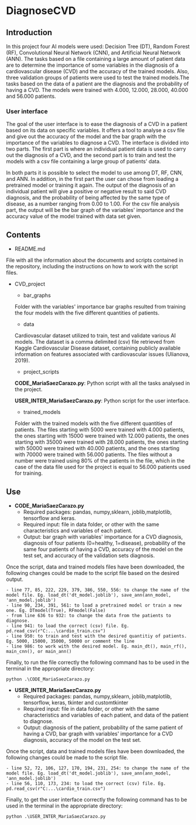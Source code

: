 # DiagnoseCVD
## Introduction
In this project four AI models were used: Decision Tree (DT), Random Forest (RF), Convolutional Neural Network (CNN), and Artificial Neural Network (ANN). The tasks based on a file containing a large amount of patient data are to determine the importance of some variables in the diagnosis of a cardiovascular disease (CVD) and the accuracy of the trained models. Also, three validation groups of patients were used to test the trained models.The tasks based on the data of a patient are the diagnosis and the probability of having a CVD.
The models were trained with 4.000, 12.000, 28.000, 40.000 and 56.000 patients.
### User interface
The goal of the user interface is to ease the diagnosis of a CVD in a patient based on its data on specific variables. It offers a tool to analyse a csv file and give out the accuracy of the model and the bar graph with the importance of the variables to diagnose a CVD.
The interface is divided into two parts. The first part is where an individual patient data is used to carry out the diagnosis of a CVD, and the second part is to train and test the models with a csv file containing a large group of patients' data.

In both parts it is possible to select the model to use among DT, RF, CNN, and ANN. In addition, in the first part the user can chose from loading a pretrained model or training it again. The output of the diagnosis of an individual patient will give a positive or negative result to said CVD diagnosis, and the probability of being affected by the same type of disease, as a number ranging from 0.00 to 1.00. For the csv file analysis part, the output will be the bar graph of the variables' importance and the accuracy value of the model trained with data set given.
## Contents
* README.md

File with all the information about the documents and scripts contained in the repository, including the instructions on how to work with the script files.
* CVD_project
    - bar_graphs
      
    Folder with the variables' importance bar graphs resulted from training the four models with the five different quantities of patients.
    - data
      
    Cardiovascular dataset utilized to train, test and validate various AI models.
    The dataset is a comma delimited (csv) file retrieved from Kaggle Cardiovascular Disease dataset, containing publicly available information on features associated with cardiovascular issues (Ulianova, 2019).
    - project_scripts

    **CODE_MariaSaezCarazo.py**: Python script with all the tasks analysed in the project.
  
    **USER_INTER_MariaSaezCarazo.py**: Python script for the user interface.
    - trained_models

    Folder with the trained models with the five different quantities of patients. The files starting with 5000 were trained with 4.000 patients, the ones starting with 15000 were trained with 12.000 patients, the ones starting with 35000 were trained with 28.000 patients, the ones starting with 50000 were trained with 40.000 patients, and the ones starting with 70000 were trained with 56.000 patients. The files without a number were trained using 80% of the patients in the file, which in the case of the data file used for the project is equal to 56.000 patients used for training.
## Use
* **CODE_MariaSaezCarazo.py**
    - Required packages: pandas, numpy,sklearn, joblib,matplotlib, tensorflow and keras.
    - Required input: file in data folder, or other with the same characteristics and variables of each patient.
    - Output: bar graph with variables' importance for a CVD diagnosis, diagnosis of four patients (0=healthy, 1=disease), probability of the same four patients of having a CVD, accuracy of the model on the test set, and accuracy of the validation sets diagnosis.
      
Once the script, data and trained models files have been downloaded, the following changes could be made to the script file based on the desired output.
 
    - line 77, 85, 222, 229, 379, 386, 550, 556: to change the name of the model file. Eg. load_dt('dt_model.joblib'), save_ann(ann_model, 'ann_model.joblib')
    - line 90, 234, 391, 561: to load a pretrained model or train a new one. Eg. DTmodel(True), RFmodel(False)
    - from line 636 to 932: to change the data from the patients to diagnose.
    - line 941: to load the correct (csv) file. Eg. pd.read_csv(r"C:...\cardio_train.csv")
    - line 950: to train and test with the desired quantitiy of patients. Eg. 5000, 15000, 35000, 50000 or comment the line
    - line 986: to work with the desired model. Eg. main_dt(), main_rf(), main_cnn(), or main_ann()
Finally, to run the file correctly the following command has to be used in the terminal in the appropriate directory:
```
python .\CODE_MariaSaezCarazo.py 
```

* **USER_INTER_MariaSaezCarazo.py**
    - Required packages: pandas, numpy,sklearn, joblib,matplotlib, tensorflow, keras, tkinter and customtkinter
    - Required input: file in data folder, or other with the same characteristics and variables of each patient, and data of the patient to diagnose.
    - Output: diagnosis of the patient, probability of the same patient of having a CVD, bar graph with variables' importance for a CVD diagnosis, accuracy of the model on the test set.
  
Once the script, data and trained models files have been downloaded, the following changes could be made to the script file.

    - line 52, 72, 106, 127, 170, 194, 231, 254: to change the name of the model file. Eg. load_dt('dt_model.joblib'), save_ann(ann_model, 'ann_model.joblib')
    - line 56, 110, 173, 234: to load the correct (csv) file. Eg. pd.read_csv(r"C:...\cardio_train.csv")
Finally, to get the user interface correctly the following command has to be used in the terminal in the appropriate directory:
```
python .\USER_INTER_MariaSaezCarazo.py 
```

